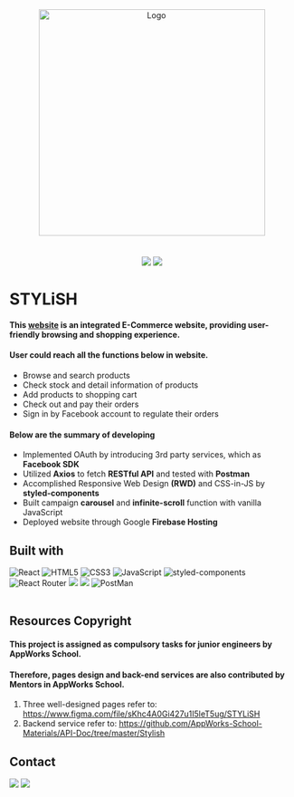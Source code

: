 <div align="center">
  <a href="https://stylish-polien-w3p3.web.app/" style="margin-bottom:20px; display:block;">
    <img src="https://imgur.com/gPQEPST.png" alt="Logo" width="400px">
  </a>
  <br>
  <img src="https://img.shields.io/badge/React-18.2.0-blue"></img>
  <img src="https://img.shields.io/badge/vite-4.4.5-yellow"></img>

</div>

# STYLiSH

#### This [website](https://stylish-polien-w3p3.web.app) is an integrated E-Commerce website, providing user-friendly browsing and shopping experience.

#### User could reach all the functions below in website.

- Browse and search products
- Check stock and detail information of products
- Add products to shopping cart
- Check out and pay their orders
- Sign in by Facebook account to regulate their orders

#### Below are the summary of developing

- Implemented OAuth by introducing 3rd party services, which as **Facebook SDK**
- Utilized **Axios** to fetch **RESTful API** and tested with **Postman**
- Accomplished Responsive Web Design **(RWD)** and CSS-in-JS by **styled-components**
- Built campaign **carousel** and **infinite-scroll** function with vanilla JavaScript
- Deployed website through Google **Firebase Hosting**

## Built with

<div>
  <img alt="React" src="https://img.shields.io/badge/React-20232A?style=for-the-badge&logo=react&logoColor=61DAFB" />
  <img alt="HTML5" src="https://img.shields.io/badge/HTML5-E34F26?style=for-the-badge&logo=html5&logoColor=white" />
  <img alt="CSS3" src="https://img.shields.io/badge/CSS3-1572B6?style=for-the-badge&logo=css3&logoColor=white" />
  <img alt="JavaScript" src="https://img.shields.io/badge/JavaScript-323330?style=for-the-badge&logo=javascript&logoColor=F7DF1E" />
  <img alt="styled-components" src="https://img.shields.io/badge/styled%20components-black?style=for-the-badge&logo=styled-components" />
  <img alt="React Router" src="https://img.shields.io/badge/React_Router-CA4245?style=for-the-badge&logo=react-router&logoColor=white" />
  <img src="https://img.shields.io/badge/Firebase-lightgray.svg?style=for-the-badge&logo=Firebase&logoColor=FFCC29" />
  <img src="https://img.shields.io/badge/Vite-FFDB33.svg?style=for-the-badge&logo=vite" />
  <img alt="PostMan" src="https://img.shields.io/badge/Postman-FF6C37?style=for-the-badge&logo=Postman&logoColor=white" />
</div>

<br>

## Resources Copyright

#### This project is assigned as compulsory tasks for junior engineers by AppWorks School.

#### Therefore, pages design and back-end services are also contributed by Mentors in AppWorks School.

1. Three well-designed pages refer to: https://www.figma.com/file/sKhc4A0Gi427u1I5leT5ug/STYLiSH
2. Backend service refer to: https://github.com/AppWorks-School-Materials/API-Doc/tree/master/Stylish

## Contact

<a href="https://www.linkedin.com/in/polienlin/"><img src="https://img.shields.io/badge/LinkedIn-0A66C2.svg?style=for-the-badge&logo=LinkedIn&logoColor=white" /></a>
<a href="mailto:polien.joe.lin@gmail.com"><img src="https://img.shields.io/badge/Gmail-EA4335.svg?style=for-the-badge&logo=Gmail&logoColor=white" /></a>
